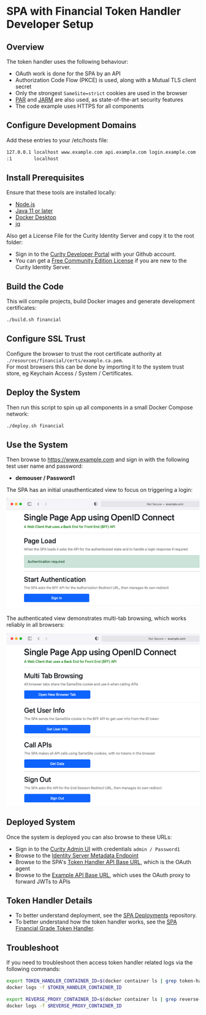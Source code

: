 # SPA with Financial Token Handler Developer Setup

## Overview

The token handler uses the following behaviour:

- OAuth work is done for the SPA by an API
- Authorization Code Flow (PKCE) is used, along with a Mutual TLS client secret
- Only the strongest `SameSite=strict` cookies are used in the browser
- [PAR](https://tools.ietf.org/id/draft-lodderstedt-oauth-par-00.html) and [JARM](https://openid.net/specs/openid-financial-api-jarm.html) are also used, as state-of-the-art security features
- The code example uses HTTPS for all components

## Configure Development Domains

Add these entries to your /etc/hosts file:

```bash
127.0.0.1 localhost www.example.com api.example.com login.example.com
:1        localhost
```

## Install Prerequisites

Ensure that these tools are installed locally:

- [Node.js](https://nodejs.org/en/download/)
- [Java 11 or later](https://openjdk.java.net/projects/jdk/11/)
- [Docker Desktop](https://www.docker.com/products/docker-desktop)
- [jq](https://stedolan.github.io/jq/download/)

Also get a License File for the Curity Identity Server and copy it to the root folder:

- Sign in to the [Curity Developer Portal](https://developer.curity.io/) with your Github account.
- You can get a [Free Community Edition License](https://curity.io/product/community/) if you are new to the Curity Identity Server.

## Build the Code

This will compile projects, build Docker images and generate development certificates:

```bash
./build.sh financial
```

## Configure SSL Trust

Configure the browser to trust the root certificate authority at `./resources/financial/certs/example.ca.pem`.\
For most browsers this can be done by importing it to the system trust store, eg Keychain Access / System / Certificates.

## Deploy the System

Then run this script to spin up all components in a small Docker Compose network:

```bash
./deploy.sh financial
```

## Use the System

Then browse to https://www.example.com and sign in with the following test user name and password:

- **demouser / Password1**

The SPA has an initial unauthenticated view to focus on triggering a login:

![Unauthenticated View](/doc/ui-unauthenticated.png)

The authenticated view demonstrates multi-tab browsing, which works reliably in all browsers:

![Authenticated View](/doc/ui-authenticated.png)

## Deployed System

Once the system is deployed you can also browse to these URLs:

- Sign in to the [Curity Admin UI](https://localhost:6749/admin) with credentials `admin / Password1`
- Browse to the [Identity Server Metadata Endpoint](https://login.example.com:8443/oauth/v2/oauth-anonymous/.well-known/openid-configuration)
- Browse to the SPA's [Token Handler API Base URL](https://api.example.com:3000/tokenhandler), which is the OAuth agent
- Browse to the [Example API Base URL](https://api.example.com:3000/api), which uses the OAuth proxy to forward JWTs to APIs

## Token Handler Details

- To better understand deployment, see the [SPA Deployments](https://github.com/curityio/spa-deployments) repository.
- To better understand how the token handler works, see the [SPA Financial Grade Token Handler](https://github.com/curityio/token-handler-kotlin-spring-fapi).

## Troubleshoot

If you need to troubleshoot then access token handler related logs via the following commands:

```bash
export TOKEN_HANDLER_CONTAINER_ID=$(docker container ls | grep token-handler-api | awk '{print $1}')
docker logs -f $TOKEN_HANDLER_CONTAINER_ID
```

```bash
export REVERSE_PROXY_CONTAINER_ID=$(docker container ls | grep reverse-proxy | awk '{print $1}')
docker logs -f $REVERSE_PROXY_CONTAINER_ID
```
